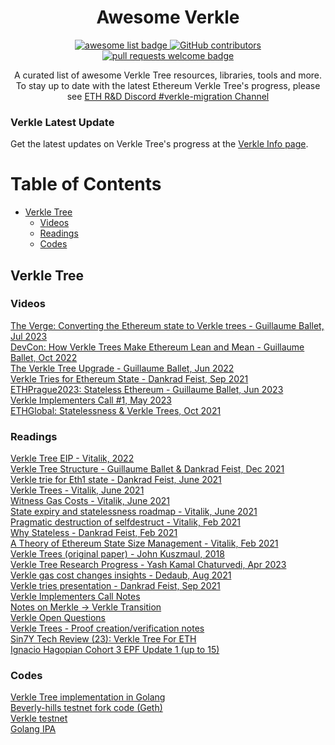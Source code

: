 <div align="center">
  <h1 align="center">Awesome Verkle</h1>
  <p align="center">
    <a href="https://github.com/sindresorhus/awesome">
      <img alt="awesome list badge" src="https://cdn.rawgit.com/sindresorhus/awesome/d7305f38d29fed78fa85652e3a63e154dd8e8829/media/badge.svg">
    </a>
    <a href="https://github.com/weiihann/awesome-state-expiry/graphs/contributors">
      <img alt="GitHub contributors" src="https://img.shields.io/github/contributors/weiihann/awesome-verkle">
    </a>
    <a href="http://makeapullrequest.com">
      <img alt="pull requests welcome badge" src="https://img.shields.io/badge/PRs-welcome-brightgreen.svg?style=flat">
    </a>
  </p>

  <p align="center">A curated list of awesome Verkle Tree resources, libraries, tools and more. To stay up to date with the latest Ethereum Verkle Tree's progress, please see <a href="https://discord.gg/gqP4kjd5YZ"> ETH R&D Discord #verkle-migration Channel </a> </p>
</div>

### Verkle Latest Update
Get the latest updates on Verkle Tree's progress at the [Verkle Info page](https://verkle.info).

Table of Contents
=================
* [Verkle Tree](#verkle-tree)
  * [Videos](#videos)
  * [Readings](#readings)
  * [Codes](#codes)

## Verkle Tree
### Videos
[The Verge: Converting the Ethereum state to Verkle trees - Guillaume Ballet, Jul 2023](https://www.youtube.com/watch?v=F1Ne19Vew6w)  
[DevCon: How Verkle Trees Make Ethereum Lean and Mean - Guillaume Ballet, Oct 2022](https://www.youtube.com/watch?v=Q7rStTKwuYs&t)  
[The Verkle Tree Upgrade - Guillaume Ballet, Jun 2022](https://www.youtube.com/watch?v=4fL7hi8SZMs&t)  
[Verkle Tries for Ethereum State - Dankrad Feist, Sep 2021](https://www.youtube.com/watch?v=RGJOQHzg3UQ&t)  
[ETHPrague2023: Stateless Ethereum - Guillaume Ballet, Jun 2023](https://www.youtube.com/watch?v=GFiQXNZQcRw&list=PLRUSTVWJngidPVV_JC89YsomwtryPGV74&index=27)    
[Verkle Implementers Call #1, May 2023](https://www.youtube.com/watch?v=IUJQbCLEZDM)  
[ETHGlobal: Statelessness & Verkle Trees, Oct 2021](https://www.youtube.com/watch?v=f7bEtX3Z57o)

### Readings
[Verkle Tree EIP - Vitalik, 2022](https://notes.ethereum.org/@vbuterin/verkle_tree_eip)  
[Verkle Tree Structure - Guillaume Ballet & Dankrad Feist, Dec 2021](https://blog.ethereum.org/2021/12/02/verkle-tree-structure)  
[Verkle trie for Eth1 state - Dankrad Feist, June 2021](https://dankradfeist.de/ethereum/2021/06/18/verkle-trie-for-eth1.html)  
[Verkle Trees  - Vitalik, June 2021](https://vitalik.ca/general/2021/06/18/verkle.html)  
[Witness Gas Costs - Vitalik, June 2021](https://notes.ethereum.org/@vbuterin/witness_gas_cost_2)  
[State expiry and statelessness roadmap - Vitalik, June 2021](https://notes.ethereum.org/@vbuterin/verkle_and_state_expiry_proposal)  
[Pragmatic destruction of selfdestruct - Vitalik, Feb 2021](https://hackmd.io/@vbuterin/selfdestruct)  
[Why Stateless - Dankrad Feist, Feb 2021](https://dankradfeist.de/ethereum/2021/02/14/why-stateless.html)  
[A Theory of Ethereum State Size Management - Vitalik, Feb 2021](https://hackmd.io/@vbuterin/state_size_management)  
[Verkle Trees (original paper) - John Kuszmaul, 2018](https://math.mit.edu/research/highschool/primes/materials/2018/Kuszmaul.pdf)  
[Verkle Tree Research Progress - Yash Kamal Chaturvedi, Apr 2023](https://etherworld.co/2023/04/07/verkle-trees-research-progress/)  
[Verkle gas cost changes insights - Dedaub, Aug 2021](https://docs.google.com/document/d/1s3qqzbkQFPcNvhzKPdnxg3MlFbv0YjK1z02SxRtdMs8/edit)   
[Verkle tries presentation - Dankrad Feist, Sep 2021](https://docs.google.com/presentation/d/1OYZnlXUSWBPWAb15nybzD6u3Sj4ZAV3chQ-EZB-Nrwk/edit#slide=id.p1)  
[Verkle Implementers Call Notes](https://docs.google.com/document/d/1D2GtzI3q9btZd1ZOzCsWPsvzCaA-fCLZdXDtawoPUyM/edit)  
[Notes on Merkle -> Verkle Transition](https://notes.ethereum.org/bdfbEEf6QcypV0Cv8dlqBw)  
[Verkle Open Questions](https://notes.ethereum.org/@rudolf/verkle-questions)  
[Verkle Trees - Proof creation/verification notes](https://hackmd.io/@jsign/vkt-proofs-implementation-notes)  
[Sin7Y Tech Review (23): Verkle Tree For ETH](https://hackmd.io/@sin7y/rJZZy_mD9)  
[Ignacio Hagopian Cohort 3 EPF Update 1 (up to 15)](https://hackmd.io/@jsign/cohort-three-update-1)

### Codes
[Verkle Tree implementation in Golang](https://github.com/gballet/go-verkle)  
[Beverly-hills testnet fork code (Geth)](https://github.com/gballet/go-ethereum/tree/beverly-hills-head)  
[Verkle testnet](https://github.com/tanishqjasoria/verkle-testnet)  
[Golang IPA](https://github.com/crate-crypto/go-ipa)
